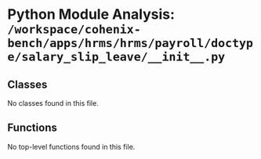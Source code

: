 # Python Module Analysis: `/workspace/cohenix-bench/apps/hrms/hrms/payroll/doctype/salary_slip_leave/__init__.py`

## Classes

No classes found in this file.


## Functions

No top-level functions found in this file.
